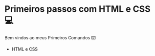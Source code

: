 # Primeiros passos com HTML e CSS :computer:

Bem vindos ao meus Primeiros Comandos :keyboard:

- HTML e CSS
